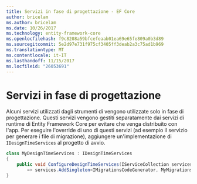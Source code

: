 ```yaml
---
title: Servizi in fase di progettazione - EF Core
author: bricelam
ms.author: bricelam
ms.date: 10/26/2017
ms.technology: entity-framework-core
ms.openlocfilehash: f9c8208a59bfcefeaab01ea69e65fe809a0b3d89
ms.sourcegitcommit: 5e2d97e731f975cf3405ff3deab2a3c75ad1b969
ms.translationtype: MT
ms.contentlocale: it-IT
ms.lasthandoff: 11/15/2017
ms.locfileid: "26053691"
---
```

<a name="design-time-services"></a>Servizi in fase di progettazione
====================
Alcuni servizi utilizzati dagli strumenti di vengono utilizzate solo in fase di progettazione. Questi servizi vengono gestiti separatamente dai servizi di runtime di Entity Framework Core per evitare che venga distribuito con l'app. Per eseguire l'override di uno di questi servizi (ad esempio il servizio per generare i file di migrazione), aggiungere un'implementazione di `IDesignTimeServices` al progetto di avvio.

``` csharp
class MyDesignTimeServices : IDesignTimeServices
{
    public void ConfigureDesignTimeServices(IServiceCollection services)
        => services.AddSingleton<IMigrationsCodeGenerator, MyMigrationsCodeGenerator>()
}
```
